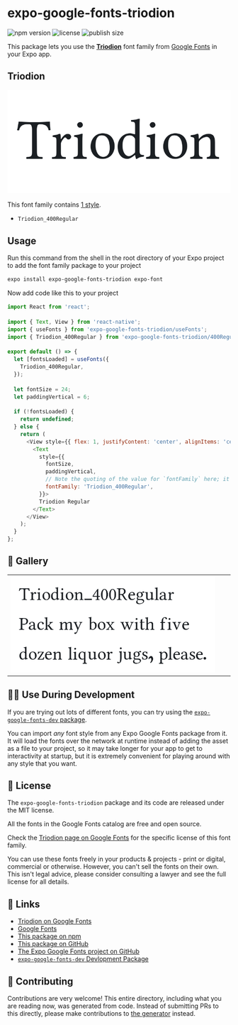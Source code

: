 # expo-google-fonts-triodion

![npm version](https://flat.badgen.net/npm/v/expo-google-fonts-triodion)
![license](https://flat.badgen.net/github/license/expo/google-fonts)
![publish size](https://flat.badgen.net/packagephobia/install/expo-google-fonts-triodion)

This package lets you use the [**Triodion**](https://fonts.google.com/specimen/Triodion) font family from [Google Fonts](https://fonts.google.com/) in your Expo app.

## Triodion

![Triodion](./font-family.png)

This font family contains [1 style](#-gallery).

- `Triodion_400Regular`

## Usage

Run this command from the shell in the root directory of your Expo project to add the font family package to your project
```sh
expo install expo-google-fonts-triodion expo-font
```

Now add code like this to your project
```js
import React from 'react';

import { Text, View } from 'react-native';
import { useFonts } from 'expo-google-fonts-triodion/useFonts';
import { Triodion_400Regular } from 'expo-google-fonts-triodion/400Regular';

export default () => {
  let [fontsLoaded] = useFonts({
    Triodion_400Regular,
  });

  let fontSize = 24;
  let paddingVertical = 6;

  if (!fontsLoaded) {
    return undefined;
  } else {
    return (
      <View style={{ flex: 1, justifyContent: 'center', alignItems: 'center' }}>
        <Text
          style={{
            fontSize,
            paddingVertical,
            // Note the quoting of the value for `fontFamily` here; it expects a string!
            fontFamily: 'Triodion_400Regular',
          }}>
          Triodion Regular
        </Text>
      </View>
    );
  }
};

```

## 🔡 Gallery


||||
|-|-|-|
|![Triodion_400Regular](.//400Regular/Triodion_400Regular.ttf.png)||||


## 👩‍💻 Use During Development

If you are trying out lots of different fonts, you can try using the [`expo-google-fonts-dev` package](https://github.com/freeboub/google-fonts/tree/master/font-packages/dev#readme).

You can import *any* font style from any Expo Google Fonts package from it. It will load the fonts
over the network at runtime instead of adding the asset as a file to your project, so it may take longer
for your app to get to interactivity at startup, but it is extremely convenient
for playing around with any style that you want.

## 📖 License

The `expo-google-fonts-triodion` package and its code are released under the MIT license.

All the fonts in the Google Fonts catalog are free and open source.

Check the [Triodion page on Google Fonts](https://fonts.google.com/specimen/Triodion) for the specific license of this font family.

You can use these fonts freely in your products & projects - print or digital, commercial or otherwise. However, you can't sell the fonts on their own. This isn't legal advice, please consider consulting a lawyer and see the full license for all details.

## 🔗 Links

- [Triodion on Google Fonts](https://fonts.google.com/specimen/Triodion)
- [Google Fonts](https://fonts.google.com/)
- [This package on npm](https://www.npmjs.com/package/expo-google-fonts-triodion)
- [This package on GitHub](https://github.com/freeboub/google-fonts/tree/master/font-packages/triodion)
- [The Expo Google Fonts project on GitHub](https://github.com/freeboub/google-fonts)
- [`expo-google-fonts-dev` Devlopment Package](https://github.com/freeboub/google-fonts/tree/master/font-packages/dev)

## 🤝 Contributing

Contributions are very welcome! This entire directory, including what you are reading now, was generated from code. Instead of submitting PRs to this directly, please make contributions to [the generator](https://github.com/freeboub/google-fonts/tree/master/packages/generator) instead.
